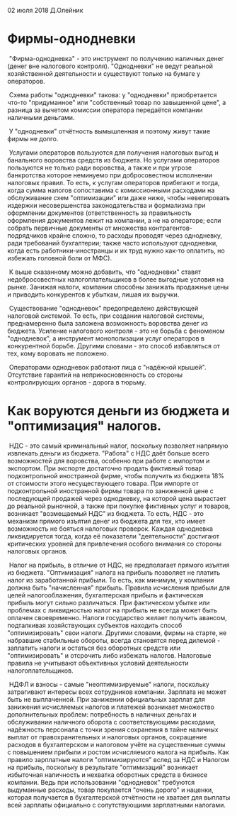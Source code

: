 02 июля 2018    Д.Олейник



# Фирмы-однодневки

​	"Фирма-однодневка" - это инструмент по получению наличных денег (денег вне налогового контроля).  "Однодневки" не ведут реальной хозяйственной деятельности и существуют только на бумаге у операторов. 

​	Схема работы "однодневки" такова: у "однодневки" приобретается что-то "придуманное" или "собственный товар по завышенной цене", а разница за вычетом комиссии оператора передаётся компании наличными деньгами.   

​	У "однодневки" отчётность вымышленная и поэтому живут такие фирмы не долго.

​	Услугами операторов пользуются для получения налоговых выгод и банального воровства средств из бюджета.	Но услугами операторов пользуются не только ради воровства, а также и при угрозе банкротства которое неминуемо при добросовестном исполнении налоговых правил.  То есть, к услугам операторов прибегают и тогда, когда сумма налогов сопоставима с комиссионными расходами на обслуживание схем "оптимизации" или даже ниже, чтобы невелировать издержки несовершенства законодательства и формализма при оформлении документов (ответственность за правильность оформления документов лежит на компании, а не на операторе; если собрать первичные документы от множества контрагентов-подрядчиков крайне сложно, то расходы проводят через однодневку, ради требований бухгалтерии; также часто используют однодневки, когда есть работники-иностранцы и их труд нужно как-то оплатить, но избежать головной боли от МФС).  

​	К выше сказанному можно добавить, что	"однодневки"  ставят недобросовестных налогоплательщиков в более выгодные условия на рынке.  Занижая налоги, компании способны занижать продажные цены и приводить конкурентов к убыткам, лишая их выручки.

​	Существование "однодневок"  предопределено действующей налоговой системой. То есть, при создании налоговой системы, преднамеренно была заложена возможность воровства денег из бюджета. Усиление налогового контроля - это не борьба с феноменом "однодневок", а инструмент монополизации услуг операторов в конкурентной борьбе. Другими словами - это способ избавляться от тех, кому воровать не положено.  

​	Операторами однодневок работают лица с "надёжной крышей". Отсутствие гарантий на неприкосновенность со стороны контролирующих органов - дорога в тюрьму.



# Как воруются деньги из бюджета и "оптимизация" налогов.

​	НДС - это самый криминальный налог, поскольку позволяет напрямую извлекать деньги из бюджета. "Работа" с НДС даёт больше всего возможностей для воровства, особенно при работе с  импортом и экспортом.  При экспорте достаточно продать фиктивный товар подконтрольной иностранной фирме, чтобы получить из бюджета 18% от стоимости этого несуществующего товара. При  импорте от подконтрольной иностранной фирмы товара по заниженной цене с последующей продажей через однодневку, на которой цена вырастает до реальной рыночной, а также при покупке фиктивных услуг и товаров, возникает "возмещаемый НДС" из бюджета. То есть, НДС - это механизм прямого изъятия денег из бюджета для тех, кто имеет возможность не бояться налоговых проверок. Каждая однодневка ликвидируется тогда, когда её показатели "деятельности" достигают критических уровней для привлечения особого внимания со стороны налоговых органов.

​	Налог на прибыль, в отличие от НДС, не предполагает прямого изъятия из бюджета. "Оптимизация" налога на прибыль позволяет не платить налог из заработанной прибыли. То есть, как минимум, у компании должна быть "начисленная" прибыль.  Правила исчисления прибыли для целей налогооблажения, бухгалтерская прибыль и фактическая прибыль могут сильно различаться. При фактическом убытке или проблемах с ликвидностью налог на прибыль не всегда может быть оплачен своевременно. Налоги  государство желает получить авансом, подталкивая хозяйствующих субъектов находить способ "оптимизировать" свои налоги. Другими словами, фирмы на старте, не набравшие стабильные обороты, всегда становятся перед дилемой - заплатить налоги и остаться без оборотных средств или "оптимизировать" и отсрочить либо избежать налогов. Налоговые правила не учитывают объективных условий деятельности налогоплательщиков.

​	НДФЛ и  взносы - самые "неоптимизируемые" налоги, поскольку затрагивают интересы всех сотрудников компании. Зарплата не может быть не выплаченной.  При занижении официальных зарплат для занижения исчисляемых налогов и платежей возникает множество дополнительных проблем:  потребность в наличных деньгах и обслуживании наличного оборота с соответствующими расходами, надёжность персонала с точки зрения сохранения в тайне наличных выплат от правохранительных и налоговых органов,  сокращение расходов в бухгалтерском и налоговом учёте на существенные суммы с повышением прибыли и ростом исчисляемого налога на прибыль. Как правило зарплатные налоги "оптимизируются" вслед за НДС и Налогом на прибыль, поскольку в результате "оптимизаций" возникает избыточная наличность и нехватка оборотных средств  в бизнесе компании.  Ведь при использовании "однодневок"  требуются выдуманные расходы, товар покупается "очень дорого" и  наценки, которая получается в бухгалтерской отчётности не хватает для выплаты всей зарплаты официально с сопутствующими зарплатными налогами.

​        


